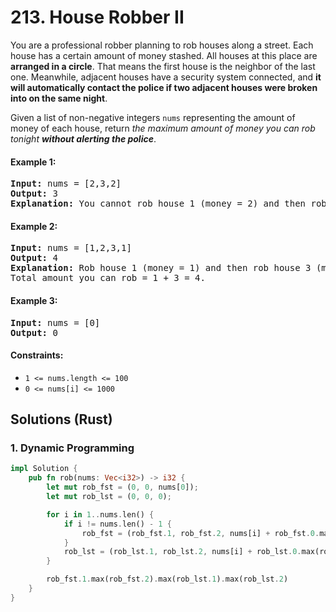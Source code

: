 # 213. House Robber II
You are a professional robber planning to rob houses along a street. Each house has a certain amount of money stashed. All houses at this place are **arranged in a circle**. That means the first house is the neighbor of the last one. Meanwhile, adjacent houses have a security system connected, and **it will automatically contact the police if two adjacent houses were broken into on the same night**.

Given a list of non-negative integers `nums` representing the amount of money of each house, return *the maximum amount of money you can rob tonight **without alerting the police***.

#### Example 1:
<pre>
<strong>Input:</strong> nums = [2,3,2]
<strong>Output:</strong> 3
<strong>Explanation:</strong> You cannot rob house 1 (money = 2) and then rob house 3 (money = 2), because they are adjacent houses.
</pre>

#### Example 2:
<pre>
<strong>Input:</strong> nums = [1,2,3,1]
<strong>Output:</strong> 4
<strong>Explanation:</strong> Rob house 1 (money = 1) and then rob house 3 (money = 3).
Total amount you can rob = 1 + 3 = 4.
</pre>

#### Example 3:
<pre>
<strong>Input:</strong> nums = [0]
<strong>Output:</strong> 0
</pre>

#### Constraints:
* `1 <= nums.length <= 100`
* `0 <= nums[i] <= 1000`

## Solutions (Rust)

### 1. Dynamic Programming
```Rust
impl Solution {
    pub fn rob(nums: Vec<i32>) -> i32 {
        let mut rob_fst = (0, 0, nums[0]);
        let mut rob_lst = (0, 0, 0);

        for i in 1..nums.len() {
            if i != nums.len() - 1 {
                rob_fst = (rob_fst.1, rob_fst.2, nums[i] + rob_fst.0.max(rob_fst.1));
            }
            rob_lst = (rob_lst.1, rob_lst.2, nums[i] + rob_lst.0.max(rob_lst.1));
        }

        rob_fst.1.max(rob_fst.2).max(rob_lst.1).max(rob_lst.2)
    }
}
```
